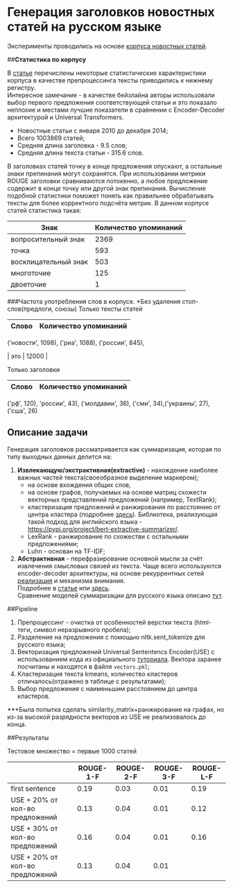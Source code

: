 # **Генерация заголовков новостных статей на русском языке**
Эксперименты проводились на основе [корпуса новостных статей](https://github.com/RossiyaSegodnya/ria_news_dataset).  

##**Статистика по корпусу**  

В [статье](https://arxiv.org/pdf/1901.07786.pdf) перечислены некоторые статистические характеристики корпуса в качестве препроцессинга тексты приводились к нижнему регистру.  
Интересное замечание - в качестве бейзлайна авторы использовали выбор первого предложения соответствующей статьи и это показало неплохие и местами лучшие показатели в сравнении с Encoder-Decoder архитектурой и Universal Transformers.    
* Новостные статьи с января 2010 до декабря 2014;  
* Всего 1003869 статей;  
* Средняя длина заголовка - 9.5 слов;  
* Средняя длина текста статьи - 315.6 слов.    

В заголовках статей точку в конце предложения опускают, а остальные знаки препинания могут сохранятся. При использовании метрики ROUGE заголовки сравниваются потокенно, а любое предложение содержит в конце точку или другой знак препинания. 
Вычисление подобной статистики поможет понять как правильнее обрабатывать тексты для более корректного подсчёта метрик.  В данном корпусе статей статистика такая:

| Знак  | Количество упоминаний |
| ------------- | ------------- |
|вопросительный знак|2369|
|точка| 593|
|восклицательный знак| 503|
|многоточие| 125|
|двоеточие| 1|

###Частота употребления слов в корпусе. 
*Без удаления стоп-слов(предлоги, союзы)
Только тексты статей

| Слово  | Количество упоминаний |
| ------------- | ------------- |
 ('новости', 1098),  ('риа', 1088),  ('россии', 845), 

| это | 12000 | 

Только заголовки

| Слово  | Количество упоминаний |
| ------------- | ------------- |
 ('рф', 120), 'россии', 43), ('молдавии', 36), ('сми', 34),('украины', 27), ('сша', 26)

## Описание задачи
Генерация заголовков рассматривается как суммаризация, которая по типу выходных данных делится на:
1. **Извлекающую/экстрактивная(extractive)** - нахождение наиболее важных частей текста(своеобразное выделение маркером);  
   * на основе вхождения общих слов;  
   * на основе графов, получаемых на основе матриц схожести векторных представлений предложений (например, TextRank);
   * кластеризация предложений и ранжирования по расстоянию от центра кластера (подробнее [здесь](https://medium.com/jatana/unsupervised-text-summarization-using-sentence-embeddings-adb15ce83db1)). Библиотека, реализующая такой подход для английского языка - https://pypi.org/project/bert-extractive-summarizer/.  
   * LexRank - ранжирование по схожестви с остальными предложениями;
   * Luhn - основан на TF-IDF;
2. **Абстрактивная** - перефразирование основной мысли за счёт извлечения смысловых связей из текста. Чаще всего используются encoder-decoder архитектуры, на основе рекуррентных сетей [реализация](https://github.com/NainiShah/News-Headline-Generation) и механизма внимания.  
Подробнее в [статье](https://habr.com/ru/company/abbyy/blog/479400/) или [здесь](https://habr.com/ru/post/514540/).  
Сравнение моделей суммаризации для русского языка описано [тут](https://github.com/IlyaGusev/summarus).  

##Pipeline
1. Препроцессинг - очистка от особенностей верстки текста (html-теги, символ неразрывного пробела);  
2. Разделение на предложения с помощью nltk.sent_tokenize для русского языка;
3. Векторизация предложений Universal Sententencs Encoder(USE) с использованием кода из официального [туториала](https://colab.research.google.com/github/tensorflow/hub/blob/master/examples/colab/cross_lingual_similarity_with_tf_hub_multilingual_universal_encoder.ipynb#scrollTo=weXZqLtTJY9b). Вектора заранее посчитаны и находятся в файле ```vectors.pkl```;  
4. Кластеризация текста kmeans, количество кластеров отличалось(отражено в таблице с результатами);
5. Выбор предложения с наименьшим расстоянием до центра кластеров. 

***Была попытка сделать similarity_matrix+ранжирование на графах, но из-за высокой разрядности векторов из USE не реализовалось до конца.
   
##Результаты

Тестовое множество = первые 1000 статей

|   | ROUGE-1-F | ROUGE-2-F | ROUGE-3-F |ROUGE-L-F |
| ------------- | ------------- | -------------| ------------- |------------- |
|first sentence| 0.19| 0.03| 0.01|0.19|
|USE + 20% от кол-во предложений| 0.13|0.04 |0.01|0.12|
|USE + 30% от кол-во предложений| 0.16|0.04 |0.01|0.16|
|USE + 20% от кол-во предложений| 0.13|0.04 |0.01||
